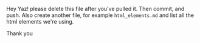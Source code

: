 Hey Yaz! please delete this file after you've pulled it. Then commit, and push.
Also create another file, for example `html_elements.md` and list all the html elements we're using.

Thank you
